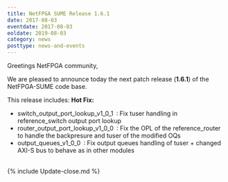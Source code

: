 ```yaml
---
title: NetFPGA SUME Release 1.6.1
date: 2017-08-03
eventdate: 2017-08-03
eoldate: 2019-08-03
category: news
posttype: news-and-events
---
```


Greetings NetFPGA community,

We are pleased to announce today the next patch release (**1.6.1**) of the NetFPGA-SUME code base.

This release includes:
**Hot Fix:**
- switch_output_port_lookup_v1_0_1 : Fix tuser handling in reference_switch output port lookup
- router_output_port_lookup_v1_0_0 : Fix the OPL of the reference_router to handle the backpresure and tuser of the modified OQs
- output_queues_v1_0_0 : Fix output queues handling of tuser + changed AXI-S bus to behave as in other modules

<br>
{% include Update-close.md %}
